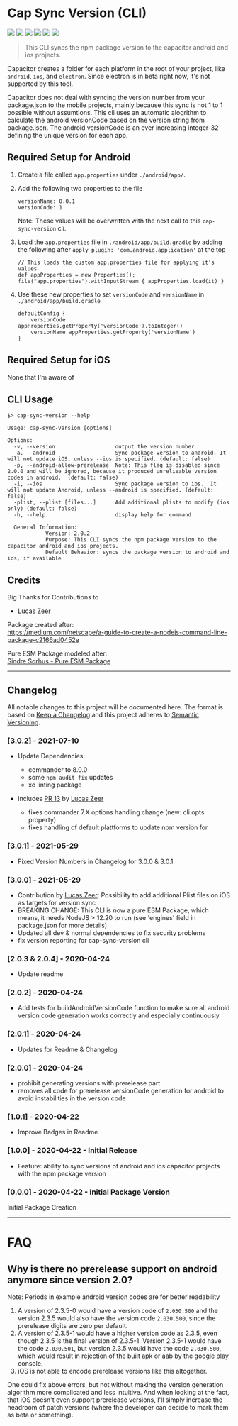 # Cap Sync Version (CLI)

![](https://img.shields.io/npm/v/cap-sync-version/latest)
![](https://img.shields.io/npm/l/cap-sync-version)
![](https://img.shields.io/snyk/vulnerabilities/npm/cap-sync-version)
![](https://img.shields.io/badge/code_style-XO%2BPrettier-00eaf0)
![](https://img.shields.io/badge/released_with-np-lightgrey)
![](https://img.shields.io/badge/badges_from-shields.io-brightgreen)

> This CLI syncs the npm package version to the capacitor android and ios projects.

Capacitor creates a folder for each platform in the root of your project, like `android`, `ios`, and `electron`.
Since electron is in beta right now, it's not supported by this tool.

Capacitor does not deal with syncing the version number from your package.json to the mobile projects,
mainly because this sync is not 1 to 1 possible without assumtions.
This cli uses an automatic alogrithm to calculate the android versionCode based on the version string from package.json.
The android versionCode is an ever increasing integer-32 defining the unique version for each app.

## Required Setup for Android

1. Create a file called `app.properties` under `./android/app/`.

2. Add the following two properties to the file

    ```
    versionName: 0.0.1
    versionCode: 1
    ```

    Note: These values will be overwritten with the next call to this `cap-sync-version` cli.

3. Load the `app.properties` file in `./android/app/build.gradle` by adding the following after `apply plugin: 'com.android.application'` at the top

    ```
    // This loads the custom app.properties file for applying it's values
    def appProperties = new Properties();
    file("app.properties").withInputStream { appProperties.load(it) }
    ```

4. Use these new properties to set `versionCode` and `versionName` in `./android/app/build.gradle`

    ```
    defaultConfig {
        versionCode appProperties.getProperty('versionCode').toInteger()
        versionName appProperties.getProperty('versionName')
    }
    ```

## Required Setup for iOS

None that I'm aware of

## CLI Usage

```
$> cap-sync-version --help

Usage: cap-sync-version [options]

Options:
  -v, --version                   output the version number
  -a, --android                   Sync package version to android. It will not update iOS, unless --ios is specified. (default: false)
  -p, --android-allow-prerelease  Note: This flag is disabled since 2.0.0 and will be ignored, because it produced unrelieable version codes in android.  (default: false)
  -i, --ios                       Sync package version to ios.  It will not update Android, unless --android is specified. (default: false)
  -plist, --plist [files...]      Add additional plists to modify (ios only) (default: false)
  -h, --help                      display help for command

  General Information:
            Version: 2.0.2
            Purpose: This CLI syncs the npm package version to the capacitor android and ios projects.
            Default Behavior: syncs the package version to android and ios, if available

```

## Credits

Big Thanks for Contributions to

-   [Lucas Zeer](https://github.com/Lucaszw)

Package created after:  
 https://medium.com/netscape/a-guide-to-create-a-nodejs-command-line-package-c2166ad0452e

Pure ESM Package modeled after:  
[Sindre Sorhus - Pure ESM Package](https://gist.github.com/sindresorhus/a39789f98801d908bbc7ff3ecc99d99c#pure-esm-package)

---

## Changelog

All notable changes to this project will be documented here.
The format is based on [Keep a Changelog](http://keepachangelog.com/en/1.0.0/)
and this project adheres to [Semantic Versioning](http://semver.org/spec/v2.0.0.html).

### [3.0.2] - 2021-07-10

-   Update Dependencies:

    -   commander to 8.0.0
    -   some `npm audit fix` updates
    -   xo linting package

-   includes [PR 13](https://github.com/bjesuiter/capacitor-sync-version-cli/pull/13) by [Lucas Zeer](https://github.com/Lucaszw)
    -   fixes commander 7.X options handling change (new: cli.opts property)
    -   fixes handling of default plattforms to update npm version for

### [3.0.1] - 2021-05-29

-   Fixed Version Numbers in Changelog for 3.0.0 & 3.0.1

### [3.0.0] - 2021-05-29

-   Contribution by [Lucas Zeer](https://github.com/Lucaszw):
    Possibility to add additional Plist files on iOS as targets for version sync
-   BREAKING CHANGE: This CLI is now a pure ESM Package, which means, it needs NodeJS > 12.20 to run
    (see 'engines' field in package.json for more details)
-   Updated all dev & normal dependencies to fix security problems
-   fix version reporting for cap-sync-version cli

### [2.0.3 & 2.0.4] - 2020-04-24

-   Update readme

### [2.0.2] - 2020-04-24

-   Add tests for buildAndroidVersionCode function to make sure all android version code generation works correctly and especially continuously

### [2.0.1] - 2020-04-24

-   Updates for Readme & Changelog

### [2.0.0] - 2020-04-24

-   prohibit generating versions with prerelease part
-   removes all code for prerelease versionCode generation for android to avoid instabilities in the version code

### [1.0.1] - 2020-04-22

-   Improve Badges in Readme

### [1.0.0] - 2020-04-22 - Initial Release

-   Feature: ability to sync versions of android and ios capacitor projects with the npm package version

### [0.0.0] - 2020-04-22 - Initial Package Version

Initial Package Creation

---

# FAQ

## Why is there no prerelease support on android anymore since version 2.0?

Note: Periods in example android version codes are for better readability

1. A version of 2.3.5-0 would have a version code of `2.030.500`
   and the version 2.3.5 would also have the version code `2.030.500`, since the prerelease digits are zero per default.
2. A version of 2.3.5-1 would have a higher version code as 2.3.5, even though 2.3.5 is the final version of 2.3.5-1.
   Version 2.3.5-1 would have the code `2.030.501`, but version 2.3.5 would have the code `2.030.500`, which would result in rejection of the built apk or aab by the google play console.
3. iOS is not able to encode prerelease versions like this altogether.

One could fix above errors, but not without making the version generation algorithm more complicated and less intuitive.
And when looking at the fact, that iOS doesn't even support prerelease versions, I'll simply increase the headroom of patch versions (where the developer can decide to mark them as beta or something).
